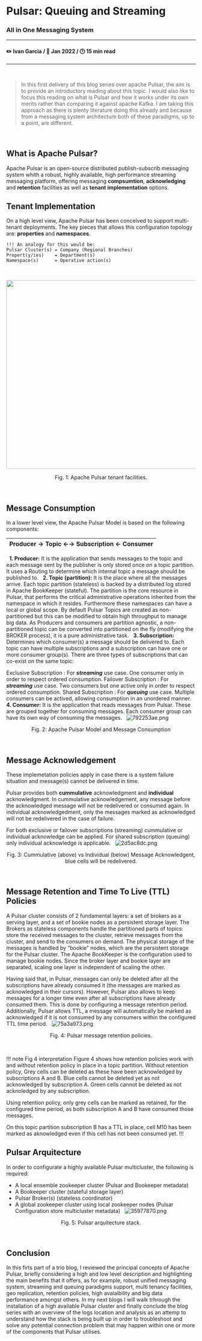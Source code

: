 # Pulsar: Queuing and Streaming
### All in One Messaging System
---
#### :pencil2: Ivan Garcia / :calendar: Jan 2022 / :clock2: 15 min read
---
&nbsp;

>In this first delivery of this blog series over apache Pulsar, the aim is to provide an introductory reading about this topic.
I would also like to focus this reading on what is Pulsar and how it works under its own merits rather than comparing it against apache Kafka. I am taking this approach as there is plenty literature doing this already and because from a messaging system architecture both of these paradigms, up to a point, are different.

&nbsp;
## What is Apache Pulsar?
Apache Pulsar is an open-source distributed publish-subscrib messaging system whith a robust, highly available, high performance streaming messaging platform, offering messaging **compsumtion**, **acknowledging** and **retention** facilities as well as **tenant implementation** options.

## **Tenant Implementation**
On a high level view, Apache Pulsar has been conceived to support multi-tenant deployments. The key pieces that allows this configuration topology are: **properties** and **namespaces**.
```
!!! An analogy for this would be:
Pulsar Cluster(s) = Company (Regional Branches)
Propert(y/ies)    = Department(s)
Namespace(s)      = Operative action(s)
```
&nbsp;
<p align="center">
<img width="600" height="500" src="https://user-images.githubusercontent.com/67383481/154675909-bac357fe-895e-444b-8727-e120ca1ed2bc.png">
</p>
<p align="center">
Fig. 1: Apache Pulsar tenant facilities.
</p>
&nbsp;

## **Message Consumption**
In a lower level view, the Apache Pulsar Model is based on the following components:

<table class="center">
    <thead>
        <tr>
            <th>
            Producer &#8594; Topic &#8592;&#8594; Subscription &#8592; Consumer
            </th>
        </tr>
    </thead>
</table>

&nbsp;
**1. Producer:** It is the application that sends messages to the topic and each message sent by the publisher is only stored once on a topic partition. It uses a Routing to determine which internal topic a message should be published to.
&nbsp;
**2. Topic (partition):** It is the place where all the messages arrive. Each topic partition (stateless) is backed by a distributed log stored in Apache BookKeeper (stateful). The partition is the core resource in Pulsar, that performs the critical administrative operations inherited from the namespace in which it resides. Furthermore these namespaces can have a local or global scope. By default Pulsar Topics are created as non-partitioned but this can be modified to obtain high throughput to manage big data. As Producers and consumers are partition agnostic, a non-partitioned topic can be converted into partitioned on the fly (modifying the BROKER process), it is a pure administrative task.
&nbsp;
**3. Subscription:** Determines which consumer(s) a message should be delivered to. Each topic can have multiple subscriptions and a subscription can have one or more consumer group(s). There are three types of subscriptions that can co-exist on the same topic:
&nbsp;

Exclusive Subscription
: For ***streaming*** use case. One consumer only in order to respect ordered consumption.
Failover Subscription
: For ***streaming*** use case. Two consumers but one active only in order to respect ordered consumption.
Shared Subscription
: For ***queuing*** use case. Multiple consumers can be actived, allowing consumption in an unordered manner.
&nbsp;
**4. Consumer:** It is the application that reads messages from Pulsar. These are grouped together for consuming messages. Each consumer group can have its own way of consuming the messages.
&nbsp;
![792253ae.png](:storage/332cf97c-45ed-4849-824b-1c6de1ebd01b/0442fb10.png#center)
<p align="center">
Fig. 2: Apache Pulsar Model and Message Consumption
</p>
&nbsp;

## **Message Acknowledgement**
These implemetation policies apply in case there is a system failure situation and message(s) cannot be delivered in time. 

Pulsar provides both **cummulative** acknowledgment and **individual** acknowledgment. In cummulative acknowledgement, any message before the acknowledged message will not be redelivered or consumed again. In individual acknowledgedment, only the messages marked as acknowledged will not be redelivered in the case of failure. 

For both exclusive or failover subscriptions (streaming) cummulative or individual acknowledge can be applied. For shared subscription (queuing) only individual acknowledge is applicable.
&nbsp;
![2d5ac8dc.png](:storage/332cf97c-45ed-4849-824b-1c6de1ebd01b/63b69c3b.png#center)
<p align="center">
Fig. 3: Cummulative (above) vs Individual (below) Message Acknowledgent, blue cells will be redelivered.
</p>
&nbsp;

## **Message Retention and Time To Live (TTL) Policies**
A Pulsar cluster consists of 2 fundamental layers: a set of brokers as a serving layer, and a set of bookie nodes as a persistent storage layer. The Brokers as stateless components handle the partitioned parts of topics: store the received messages to the cluster, retrieve messages from the cluster, and send to the consumers on demand. The physical storage of the messages is handled by “bookie” nodes, which are the persistent storage for the Pulsar cluster. The Apache BookKeeper is the configuration used to manage bookie nodes. Since the broker layer and bookie layer are separated, scaling one layer is independent of scaling the other.

Having said that, in Pulsar, messages can only be deleted after all the subscriptions have already consumed it (the messages are marked as acknowledged in their cursors). However, Pulsar also allows to keep messages for a longer time even after all subscriptions have already consumed them. This is done by configuring a message retention period.
Additionally, Pulsar allows TTL, a message will automatically be marked as acknowledged if it is not consumed by any consumers within the configured TTL time period.
&nbsp;
![75a3a973.png](:storage/332cf97c-45ed-4849-824b-1c6de1ebd01b/3a397bcd.png#center)
<p align="center">
Fig. 4: Pulsar message retention policies.
</p>
&nbsp;

!!! note Fig 4 interpretation
Figure 4 shows how retention policies work with and without retention policy in place in a topic partition. Without retention policy, Grey cells can be deleted as these have been acknowledged by subscriptions A and B. Blue cells cannot be deleted yet as not acknowledged by subscription A. Green cells cannot be deleted as not acknoledged by any subscription.

Using retention policy, only grey cells can be marked as retained, for the configured time period, as both subscription A and B have consumed those messages.

On this topic partition subscription B has a TTL in place, cell M10 has been marked as aknowledged even if this cell has not been consumed yet.
!!!
&nbsp;

## **Pulsar Arquitecture**
In order to configurate a highly available Pulsar multicluster, the following is required:

- A local ensemble zookeeper cluster (Pulsar and Bookeeper metadata)
- A Bookeeper cluster (stateful storage layer)
- Pulsar Broker(s) (stateless coordinator)
- A global zookeeper cluster using local zookeeper nodes (Pulsar Configuration store multicluster metadata)
&nbsp;
![35977870.png](:storage/332cf97c-45ed-4849-824b-1c6de1ebd01b/5ea2982d.png#center)
<p align="center">
Fig. 5: Pulsar arquitecture stack.
</p>
&nbsp;

## Conclusion
In this firts part of a trio blog, I reviewed the principal concepts of Apache Pulsar, briefly considering a high and low level description and highlighting the main benefits that it offers, as for example, robust unified messaging system, streaming and queuing paradigms support, multi tenancy facilities, geo replication, retention policies, high avalaibility and big data performance amongst others.
In my next blogs I will walk trhrough the installation of a high available Pulsar cluster and finally conclude the blog series with an overview of the logs location and analysis as an attemp to understand how the stack is being built up in order to troubleshoot and solve any potential connection problem that may happen within one or more of the components that Pulsar utilises.
